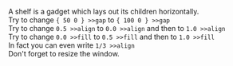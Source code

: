 A shelf is a gadget which lays out its children horizontally.\
Try to change `{ 50 0 } >>gap` to `{ 100 0 } >>gap`\
Try to change  `0.5 >>align` to `0.0 >>align` and then to `1.0 >>align`\
Try to change  `0.0 >>fill` to `0.5 >>fill` and then to `1.0 >>fill`\
In fact you can even write `1/3 >>align`\
Don't forget to resize the window.